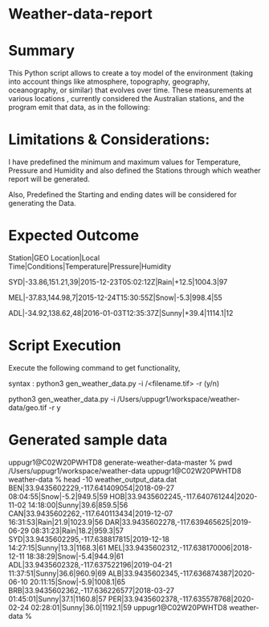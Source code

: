 # Weather-data-report

# Summary 
This Python script allows to create a toy model of the environment (taking into account things like atmosphere, topography, geography, oceanography, or similar) that evolves over time. These measurements at various locations , currently considered the Australian stations, and the program emit that data, as in the following:

# Limitations & Considerations:
I have predefined the minimum and maximum values for Temperature, Pressure and Humidity  and also defined the Stations through which weather report will be generated.

Also, Predefined the Starting and ending dates will be considered for generating the Data.

# Expected Outcome
Station|GEO Location|Local Time|Conditions|Temperature|Pressure|Humidity

SYD|-33.86,151.21,39|2015-12-23T05:02:12Z|Rain|+12.5|1004.3|97

MEL|-37.83,144.98,7|2015-12-24T15:30:55Z|Snow|-5.3|998.4|55

ADL|-34.92,138.62,48|2016-01-03T12:35:37Z|Sunny|+39.4|1114.1|12


# Script Execution

Execute the following command to get functionality,

syntax : python3 gen_weather_data.py -i <path of the file>/<filename.tif> -r <ramdom station> (y/n)

python3 gen_weather_data.py -i /Users/uppugr1/workspace/weather-data/geo.tif -r y

# Generated sample data
uppugr1@C02W20PWHTD8 generate-weather-data-master % pwd
/Users/uppugr1/workspace/weather-data
uppugr1@C02W20PWHTD8 weather-data % head -10 weather_output_data.dat
BEN|33.9435602229,-117.641409054|2018-09-27 08:04:55|Snow|-5.2|949.5|59
HOB|33.9435602245,-117.640761244|2020-11-02 14:18:00|Sunny|39.6|859.5|56
CAN|33.9435602262,-117.640113434|2019-12-07 16:31:53|Rain|21.9|1023.9|56
DAR|33.9435602278,-117.639465625|2019-06-29 08:31:23|Rain|18.2|959.3|57
SYD|33.9435602295,-117.638817815|2019-12-18 14:27:15|Sunny|13.3|1168.3|61
MEL|33.9435602312,-117.638170006|2018-12-11 18:38:29|Snow|-5.4|944.9|61
ADL|33.9435602328,-117.637522196|2019-04-21 11:37:51|Sunny|36.6|960.9|69
ALB|33.9435602345,-117.636874387|2020-06-10 20:11:15|Snow|-5.9|1008.1|65
BRB|33.9435602362,-117.636226577|2018-03-27 01:45:01|Sunny|37.1|1160.8|57
PER|33.9435602378,-117.635578768|2020-02-24 02:28:01|Sunny|36.0|1192.1|59
uppugr1@C02W20PWHTD8 weather-data % 
